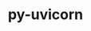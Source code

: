 ---
title: "py-uvicorn"
layout: cache
categories: [package, develop-2023-09-10]
meta: {"versions": ["0.20.0"], "compilers": ["apple-clang@=14.0.0", "gcc@=11.3.0"], "oss": ["ubuntu22.04", "ventura"], "platforms": ["darwin", "linux"], "targets": ["aarch64", "x86_64_v3"], "stacks": ["ml-darwin-aarch64-mps", "ml-linux-x86_64-cpu", "ml-linux-x86_64-cuda", "root"], "num_specs": 2, "num_specs_by_stack": {"root": 2, "ml-darwin-aarch64-mps": 1, "ml-linux-x86_64-cuda": 1, "ml-linux-x86_64-cpu": 1}}
spec_details: [{"hash": "6jutwy2a724iehju26pz762icrcy3wto", "compiler": "apple-clang@=14.0.0", "versions": ["0.20.0"], "os": "ventura", "platform": "darwin", "target": "aarch64", "variants": ["build_system=python_pip", "~standard"], "stacks": ["root", "ml-darwin-aarch64-mps"], "size": "-", "tarball": "https://binaries.spack.io/develop-2023-09-10/build_cache/darwin-ventura-aarch64/apple-clang-14.0.0/py-uvicorn-0.20.0/darwin-ventura-aarch64-apple-clang-14.0.0-py-uvicorn-0.20.0-6jutwy2a724iehju26pz762icrcy3wto.spack"}, {"hash": "qmsfksf7zxpkhui7sw5qfzhznszqbamc", "compiler": "gcc@=11.3.0", "versions": ["0.20.0"], "os": "ubuntu22.04", "platform": "linux", "target": "x86_64_v3", "variants": ["build_system=python_pip", "~standard"], "stacks": ["ml-linux-x86_64-cuda", "root", "ml-linux-x86_64-cpu"], "size": "-", "tarball": "https://binaries.spack.io/develop-2023-09-10/build_cache/linux-ubuntu22.04-x86_64_v3/gcc-11.3.0/py-uvicorn-0.20.0/linux-ubuntu22.04-x86_64_v3-gcc-11.3.0-py-uvicorn-0.20.0-qmsfksf7zxpkhui7sw5qfzhznszqbamc.spack"}]
---